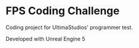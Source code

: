 # FPS Coding Challenge

Coding project for UltimaStudios' programmer test.

Developed with Unreal Engine 5
